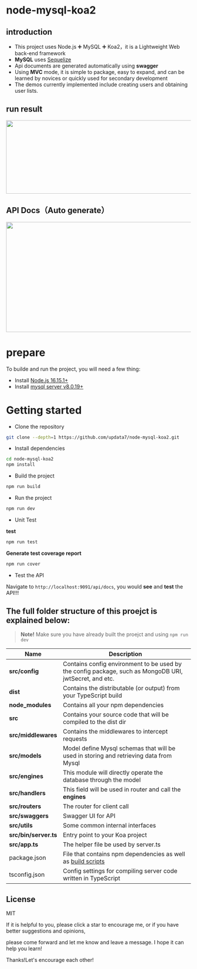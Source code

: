 # node-mysql-koa2

## introduction

- This project uses Node.js ➕ MySQL ➕ Koa2，it is a Lightweight Web back-end framework
- **MySQL** uses [Sequelize](https://github.com/sequelize/sequelize)
- Api documents are generated automatically using **swagger**
- Using **MVC** mode, it is simple to package, easy to expand, and can be learned by novices or quickly used for secondary development
- The demos currently implemented include creating users and obtaining user lists.

## run result

<img width="1200" height="200" src="https://gitee.com/ckjiang/node-mysql-koa2/raw/main/image/run-success.png"/>

## API Docs（Auto generate）

<img width="1200" height="300" src="https://gitee.com/ckjiang/node-mysql-koa2/raw/main/image/api.png"/>

# prepare

To builde and run the project, you will need a few thing:

- Install [Node.js 16.15.1+](https://nodejs.org/en/)
- Install [mysql server v8.0.19+](https://www.mysql.com/)

# Getting started

- Clone the repository

```bash
git clone --depth=1 https://github.com/updata7/node-mysql-koa2.git
```

- Install dependencies

```bash
cd node-mysql-koa2
npm install
```

- Build the project

```bash
npm run build
```

- Run the project

```bash
npm run dev
```

- Unit Test

**test**
```bash
npm run test
```

**Generate test coverage report**
```bash
npm run cover
```

- Test the API

Navigate to `http://localhost:9091/api/docs`, you would **see** and **test** the API!!!





## The full folder structure of this proejct is explained below:

> **Note!** Make sure you have already built the proejct and using `npm run dev`

| Name               | Description                                                                                                                                                   |
| ------------------ | ------------------------------------------------------------------------------------------------------------------------------------------------------------- |
| **src/config**         | Contains config environment to be used by the config package, such as MongoDB URI, jwtSecret, and etc.                                                        |
| **dist**           | Contains the distributable (or output) from your TypeScript build                                                                                             |
| **node_modules**   | Contains all your npm dependencies                                                                                      |
| **src**            | Contains your source code that will be compiled to the dist dir                                                                                               |
| **src/middlewares** | Contains the middlewares to intercept requests                                                                                                                |
| **src/models**   | Model define Mysql schemas that will be used in storing and retrieving data from Mysql                                                          |
| **src/engines**    | This module will directly operate the database through the model |
| **src/handlers** | This field will be used in router and call the **engines** |
| **src/routers** | The router for client call |
| **src/swaggers** | Swagger UI for API |
| **src/utils** | Some common internal interfaces |
| **src/bin/server.ts** | Entry point to your Koa project                                                                                                                      |
| **src/app.ts** | The helper file be used by server.ts |
| package.json       | File that contains npm dependencies as well as [build scripts](#what-if-a-library-isnt-on-definitelytyped)                                                    |
| tsconfig.json      | Config settings for compiling server code written in TypeScript                                                                                               |

## License

MIT

If it is helpful to you, please click a star to encourage me, or if you have better suggestions and opinions, 

please come forward and let me know and leave a message. I hope it can help you learn! 

Thanks!Let's encourage each other!